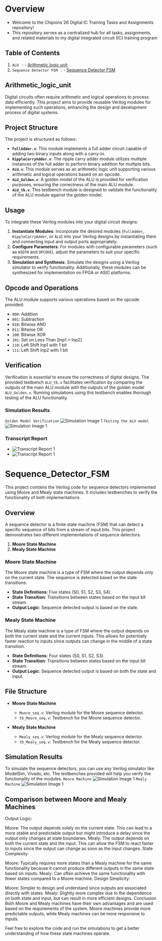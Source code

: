 # Overview
- Welcome to the Chipions`26 Digital IC Training Tasks and Assignments repository!
- This repository serves as a centralized hub for all tasks, assignments, and related materials to my digital integrated circuit (IC) training program

## Table of Contents
1. `ALU ` : - [Arithmetic logic unit](#Arithmetic_logic_unit)
2. `Sequence Detector FSM ` : - [Sequence Detector FSM](#Sequence_Detector_FSM)
## Arithmetic_logic_unit
Digital circuits often require arithmetic and logical operations to process data efficiently. This project aims to provide reusable Verilog modules for implementing such operations, enhancing the design and development process of digital systems.

## Project Structure
The project is structured as follows:
- **`FullAdder.v`**: This module implements a full adder circuit capable of adding two binary inputs along with a carry-in.
- **`RippleCarryAdder.v`**: The ripple carry adder module utilizes multiple instances of the full adder to perform binary addition for multiple bits.
- **`ALU.v`**: This module serves as an arithmetic logic unit supporting various arithmetic and logical operations based on an opcode.
- **`ALU_Golden.v`**: A golden model of the ALU is provided for verification purposes, ensuring the correctness of the main ALU module.
- **`ALU_tb.v`**: This testbench module is designed to validate the functionality of the ALU module against the golden model.

## Usage
To integrate these Verilog modules into your digital circuit designs:
1. **Instantiate Modules**: Incorporate the desired modules (`FullAdder`, `RippleCarryAdder`, or `ALU`) into your Verilog designs by instantiating them and connecting input and output ports appropriately.
2. **Configure Parameters**: For modules with configurable parameters (such as `WIDTH` and `OPCODE`), adjust the parameters to suit your specific requirements.
3. **Simulation and Synthesis**: Simulate the designs using a Verilog simulator to verify functionality. Additionally, these modules can be synthesized for implementation on FPGA or ASIC platforms.

## Opcode and Operations
The ALU module supports various operations based on the opcode provided:
- `000`: Addition
- `001`: Subtraction
- `010`: Bitwise AND
- `011`: Bitwise OR
- `100`: Bitwise XOR
- `101`: Set on Less Than [Inp1 > Inp2]
- `110`: Left Shift Inp1 with 1 bit
- `111`: Left Shift Inp2 with 1 bit

## Verification
Verification is essential to ensure the correctness of digital designs. The provided testbench `ALU_tb.v` facilitates verification by comparing the outputs of the main ALU module with the outputs of the golden model `ALU_Golden.v`. Running simulations using this testbench enables thorough testing of the ALU functionality.

### Simulation Results
`Golden Model Verification`
![Simulation Image 1](https://i.ibb.co/fD0hhrm/Screenshot-2024-05-09-210230.png)
`Testing the ALU model`
![Simulation Image 1](https://i.ibb.co/QCgVVsf/Screenshot-2024-05-09-205912.png)

### Transcript Report
- ![Transcript Report 1](https://i.ibb.co/K50B4jS/Screenshot-2024-05-09-002227.png)
- ![Transcript Report 1](https://i.ibb.co/tcF181v/Screenshot-2024-05-09-002238.png)


# Sequence_Detector_FSM

This project contains the Verilog code for sequence detectors implemented using Moore and Mealy state machines. It includes testbenches to verify the functionality of both implementations.

## Overview

A sequence detector is a finite state machine (FSM) that can detect a specific sequence of bits from a stream of input bits. This project demonstrates two different implementations of sequence detectors:

1. **Moore State Machine**
2. **Mealy State Machine**

### Moore State Machine

The Moore state machine is a type of FSM where the output depends only on the current state. The sequence is detected based on the state transitions.

- **State Definitions**: Five states (S0, S1, S2, S3, S4).
- **State Transition**: Transitions between states based on the input bit stream.
- **Output Logic**: Sequence detected output is based on the state.

### Mealy State Machine

The Mealy state machine is a type of FSM where the output depends on both the current state and the current inputs. This allows for potentially faster reaction to inputs since outputs can change in the middle of a state transition.

- **State Definitions**: Four states (S0, S1, S2, S3).
- **State Transition**: Transitions between states based on the input bit stream.
- **Output Logic**: Sequence detected output is based on both the state and input.

## File Structure

- **Moore State Machine**
  - `Moore_seq.v`: Verilog module for the Moore sequence detector.
  - `tb_Moore_seq.v`: Testbench for the Moore sequence detector.

- **Mealy State Machine**
  - `Mealy_seq.v`: Verilog module for the Mealy sequence detector.
  - `tb_Mealy_seq.v`: Testbench for the Mealy sequence detector.


## Simulation Results

To simulate the sequence detectors, you can use any Verilog simulator like ModelSim, Vivado, etc. The testbenches provided will help you verify the functionality of the modules.
`Moore Machine`
![Simulation Image 1](https://i.ibb.co/MNWTZhg/Moore-Sequence-Detector.png)
`Mealy Machine`
![Simulation Image 1](https://i.ibb.co/KwrLFb7/Mealy-Sequence-Detector.png)
## Comparison between Moore and Mealy Machines
Output Logic:

Moore: The output depends solely on the current state. This can lead to a more stable and predictable output but might introduce a delay since the output only changes at state boundaries.
Mealy: The output depends on both the current state and the input. This can allow the FSM to react faster to inputs since the output can change as soon as the input changes.
State Complexity:

Moore: Typically requires more states than a Mealy machine for the same functionality because it cannot produce different outputs in the same state based on inputs.
Mealy: Can often achieve the same functionality with fewer states compared to a Moore machine.
Design Simplicity:

Moore: Simpler to design and understand since outputs are associated directly with states.
Mealy: Slightly more complex due to the dependence on both state and input, but can result in more efficient designs.
Conclusion
Both Moore and Mealy machines have their own advantages and are used based on the requirements of the system. Moore machines provide more predictable outputs, while Mealy machines can be more responsive to inputs.

Feel free to explore the code and run the simulations to get a better understanding of how these state machines operate.
